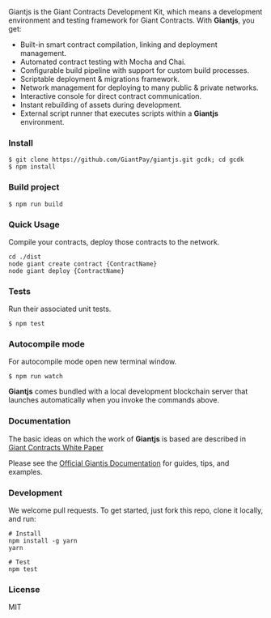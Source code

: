 Giantjs is the Giant Contracts Development Kit, which means a development environment and testing framework for Giant Contracts.
With **Giantjs**, you get:

* Built-in smart contract compilation, linking and deployment management.
* Automated contract testing with Mocha and Chai.
* Configurable build pipeline with support for custom build processes.
* Scriptable deployment & migrations framework.
* Network management for deploying to many public & private networks.
* Interactive console for direct contract communication.
* Instant rebuilding of assets during development.
* External script runner that executes scripts within a **Giantjs** environment.

### Install

```
$ git clone https://github.com/GiantPay/giantjs.git gcdk; cd gcdk 
$ npm install
```

### Build project

```
$ npm run build 
```

### Quick Usage

Compile your contracts, deploy those contracts to the network.

```
cd ./dist
node giant create contract {ContractName}
node giant deploy {ContractName}
```

### Tests

Run their associated unit tests.

```
$ npm test 
```

### Autocompile mode

For autocompile mode open new terminal window.

```
$ npm run watch 
```


**Giantjs** comes bundled with a local development blockchain server that launches automatically when you invoke the commands above.

### Documentation

The basic ideas on which the work of **Giantjs** is based are described in [Giant Contracts White Paper](https://giantpay.network/whitepaper/contracts)

Please see the [Official Giantjs Documentation](https://github.com/GiantPay/giantjs/wiki) for guides, tips, and examples.

### Development

We welcome pull requests. To get started, just fork this repo, clone it locally, and run:

```shell
# Install
npm install -g yarn
yarn

# Test
npm test
```

### License

MIT
